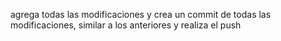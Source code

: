 agrega todas las modificaciones y crea un commit de todas las modificaciones, similar a los anteriores y realiza el push